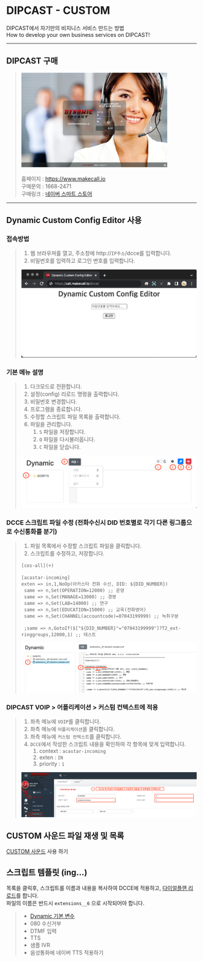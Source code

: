 # DIPCAST - CUSTOM

DIPCAST에서 자기만의 비지니스 서비스 만드는 방법     
How to develop your own business services on DIPCAST!
***

## DIPCAST 구매

> <img src="resources/images/login-bg.png" width="386" height="250"/><br>     
> 홈페이지 : https://www.makecall.io     
> 구매문의 : 1668-2471     
> 구매링크 : [네이버 스마트 스토어](https://smartstore.naver.com/olssoo/)     
***

## Dynamic Custom Config Editor 사용
### 접속방법
> 1. 웹 브라우져를 열고, 주소창에 http://```IP주소```/dcce를 입력합니다. 
> 1. 비밀번호를 입력하고 로그인 번호를 입력합니다.
> <img src="resources/images/dcce-login.png">

### 기본 메뉴 설명
> 1. 다크모드로 전환합니다.
> 1. 설정(config) 리로드 명령을 출력합니다.
> 1. 비밀번호 변경합니다.
> 1. 프로그램을 종료합니다.
> 1. 수정할 스크립트 파일 목록을 출력합니다.
> 1. 파일을 관리합니다.
>       1. ```S``` 파일을 저장합니다.
>       1. ```O``` 파일을 다시불러옵니다.
>       1. ```C``` 파일을 닫습니다.
> <img src="resources/images/dcce-menu.png">

### DCCE 스크립트 파일 수정 (전화수신시 DID 번호별로 각기 다른 링그룹으로 수신통화를 분기)
> 1. 파일 목록에서 수정할 스크립트 파일을 클릭합니다.
> 1. 스크립트를 수정하고, 저장합니다.
> ```
> [cos-all](+)
> 
> [acastar-incoming]
> exten => in,1,NoOp(아카스타 전화 수신, DID: ${DID_NUMBER})
>  same => n,Set(OPERATION=12000) ;; 운영
>  same => n,Set(MANAGE=13000) ;; 경영
>  same => n,Set(LAB=14000) ;; 연구
>  same => n,Set(EDUCATION=15000) ;; 교육(전화영어)
>  same => n,Set(CHANNEL(accountcode)=07043199999) ;; 녹취구분
> 
>  ;same => n,GotoIf($["${DID_NUMBER}"="07043199999"]?T2_ext-ringgroups,12000,1) ;; 테스트
> ```
> <img src="resources/images/dcce-dialplan.png">
### DIPCAST VOIP > 어플리케이션 > 커스텀 컨텍스트에 적용
> 1. 좌측 메뉴에 ```VOIP```를 클릭합니다. 
> 1. 좌측 메뉴에 ```어플리케이션```을 클릭합니다.
> 1. 좌측 메뉴에 ```커스텀 컨텍스트```를 클릭합니다.
> 1. ```DCCE```에서 작성한 스크립트 내용을 확인하여 각 항목에 맞게 입력합니다.
>       1. context : ```acastar-incoming```
>       1. exten : ```IN```
>       1. priority : ```1```
> <img src="resources/images/dcce-custom-context.png">

## CUSTOM 사운드 파일 재생 및 목록
[CUSTOM 사운드](SOUND.md) 사용 하기

## 스크립트 템플릿 (ing...)
목록을 클릭후, 스크립트를 이름과 내용을 복사하여 DCCE에 적용하고, [다이얼플랜 리로드](CONFIG-RELOAD.md)를 합니다.<br>
파일의 이름은 반드시 ```extensions__6``` 으로 시작되어야 합니다.
>
> * [Dynamic 기본 변수](61-1-VARIABLE.md)
> * 080 수신거부
> * DTMF 입력
> * TTS
> * 샘플 IVR
> * 음성통화에 네이버 TTS 적용하기

